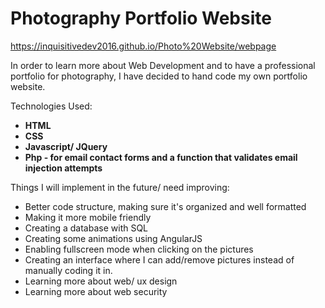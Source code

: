 # Photography Portfolio Website

 https://inquisitivedev2016.github.io/Photo%20Website/webpage

In order to learn more about Web Development and to have a professional portfolio for photography, I have decided to hand code my own portfolio website.

Technologies Used:
- <strong>HTML</strong> 
- <strong>CSS</strong>
- <strong> Javascript/ JQuery</strong>
- <strong>Php - for email contact forms and a function that validates email injection attempts</strong>

Things I will implement in the future/ need improving:

- Better code structure, making sure it's organized and well formatted
- Making it more mobile friendly
- Creating a database with SQL
- Creating some animations using AngularJS
- Enabling fullscreen mode when clicking on the pictures
- Creating an interface where I can add/remove pictures instead of manually coding it in.
- Learning more about web/ ux design
- Learning more about web security
